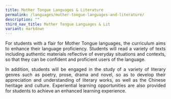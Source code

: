 ```yaml
---
title: Mother Tongue Languages & Literature
permalink: /languages/mother-tongue-languages-and-literature/
description: ""
third_nav_title: Mother Tongue Languages & Lit
variant: markdown
---
```


<div align="justify">
<p>
For students with a flair for Mother Tongue languages, the curriculum aims to enhance their language proficiency. Students will read a variety of texts including authentic materials reflective of everyday situations and contexts, so that they can be confident and proficient users of the language.</p>

<p>
In addition, students will be engaged in the study of a variety of literary genres such as poetry, prose, drama and novel, so as to develop their appreciation and understanding of literary works, as well as the Chinese heritage and culture. Experiential learning opportunities are also provided for students to achieve an enhanced learning experience.</p></div>
